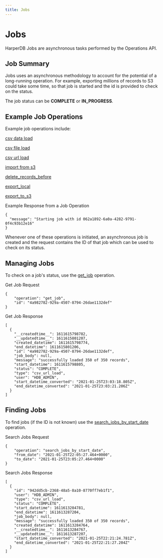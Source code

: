 ```yaml
---
title: Jobs
---
```


# Jobs

HarperDB Jobs are asynchronous tasks performed by the Operations API.

## Job Summary

Jobs uses an asynchronous methodology to account for the potential of a long-running operation. For example, exporting millions of records to S3 could take some time, so that job is started and the id is provided to check on the status.

The job status can be **COMPLETE** or **IN_PROGRESS**.

## Example Job Operations

Example job operations include:

[csv data load](../developers/operations-api/bulk-operations#csv-data-load)

[csv file load](../developers/operations-api/bulk-operations#csv-file-load)

[csv url load](../developers/operations-api/bulk-operations#csv-url-load)

[import from s3](../developers/operations-api/bulk-operations#import-from-s3)

[delete_records_before](../developers/operations-api/utilities#delete-records-before)

[export_local](../developers/operations-api/utilities#export-local)

[export_to_s3](../developers/operations-api/utilities#export-to-s3)

Example Response from a Job Operation

```
{
  "message": "Starting job with id 062a1892-6a0a-4282-9791-0f4c93b12e16"
}
```

Whenever one of these operations is initiated, an asynchronous job is created and the request contains the ID of that job which can be used to check on its status.

## Managing Jobs

To check on a job's status, use the [get_job](../developers/operations-api/jobs#get-job) operation.

Get Job Request

```
{
    "operation": "get_job",
    "id": "4a982782-929a-4507-8794-26dae1132def"
}
```

Get Job Response

```
[
  {
    "__createdtime__": 1611615798782,
    "__updatedtime__": 1611615801207,
    "created_datetime": 1611615798774,
    "end_datetime": 1611615801206,
    "id": "4a982782-929a-4507-8794-26dae1132def",
    "job_body": null,
    "message": "successfully loaded 350 of 350 records",
    "start_datetime": 1611615798805,
    "status": "COMPLETE",
    "type": "csv_url_load",
    "user": "HDB_ADMIN",
    "start_datetime_converted": "2021-01-25T23:03:18.805Z",
    "end_datetime_converted": "2021-01-25T23:03:21.206Z"
  }
]
```

## Finding Jobs

To find jobs (if the ID is not known) use the [search_jobs_by_start_date](../developers/operations-api/jobs#search-jobs-by-start-date) operation.

Search Jobs Request

```
{
    "operation": "search_jobs_by_start_date",
    "from_date": "2021-01-25T22:05:27.464+0000",
    "to_date": "2021-01-25T23:05:27.464+0000"
}
```

Search Jobs Response

```
[
  {
    "id": "942dd5cb-2368-48a5-8a10-8770ff7eb1f1",
    "user": "HDB_ADMIN",
    "type": "csv_url_load",
    "status": "COMPLETE",
    "start_datetime": 1611613284781,
    "end_datetime": 1611613287204,
    "job_body": null,
    "message": "successfully loaded 350 of 350 records",
    "created_datetime": 1611613284764,
    "__createdtime__": 1611613284767,
    "__updatedtime__": 1611613287207,
    "start_datetime_converted": "2021-01-25T22:21:24.781Z",
    "end_datetime_converted": "2021-01-25T22:21:27.204Z"
  }
]
```
